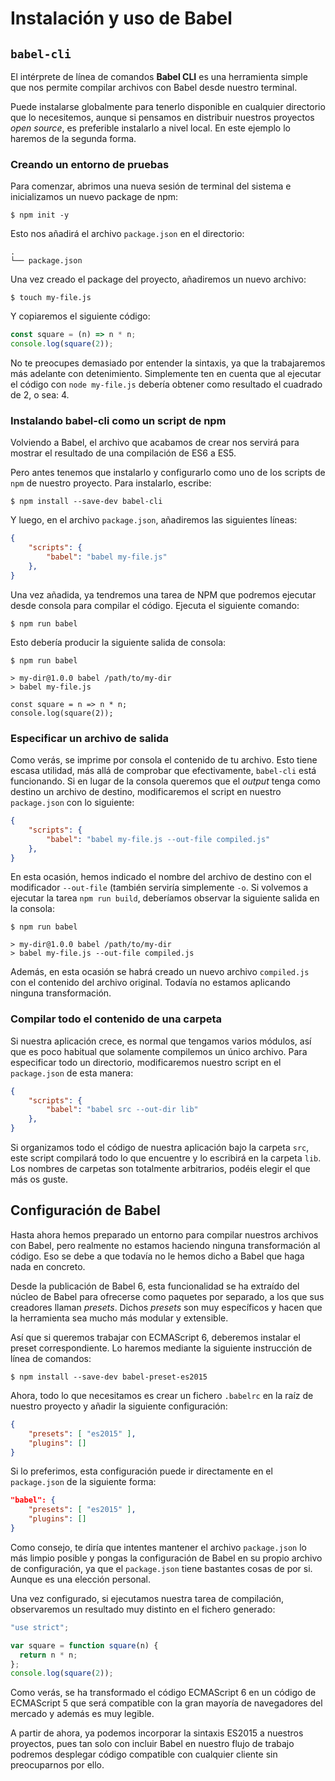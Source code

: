 # Instalación y uso de Babel

## `babel-cli`
El intérprete de línea de comandos **Babel CLI** es una herramienta simple que nos permite compilar archivos con Babel desde nuestro terminal.

Puede instalarse globalmente para tenerlo disponible en cualquier directorio que lo necesitemos, aunque si pensamos en distribuir nuestros proyectos *open source*, es preferible instalarlo a nivel local. En este ejemplo lo haremos de la segunda forma.

### Creando un entorno de pruebas
Para comenzar, abrimos una nueva sesión de terminal del sistema e inicializamos un nuevo package de npm:

```terminal
$ npm init -y
```

Esto nos añadirá el archivo `package.json` en el directorio:

```terminal
.
└── package.json
```

Una vez creado el package del proyecto, añadiremos un nuevo archivo:

```terminal
$ touch my-file.js
```

Y copiaremos el siguiente código:

```javascript
const square = (n) => n * n;
console.log(square(2));
```

No te preocupes demasiado por entender la sintaxis, ya que la trabajaremos más adelante con detenimiento. Simplemente ten en cuenta que al ejecutar el código con `node my-file.js` debería obtener como resultado el cuadrado de 2, o sea: 4.

### Instalando babel-cli como un script de npm
Volviendo a Babel, el archivo que acabamos de crear nos servirá para mostrar el resultado de una compilación de ES6 a ES5.

Pero antes tenemos que instalarlo y configurarlo como uno de los scripts de `npm` de nuestro proyecto. Para instalarlo, escribe:

```terminal
$ npm install --save-dev babel-cli
```

Y luego, en el archivo `package.json`, añadiremos las siguientes líneas:

```json
{
    "scripts": {
        "babel": "babel my-file.js"
    },
}
```

Una vez añadida, ya tendremos una tarea de NPM que podremos ejecutar desde consola para compilar el código. Ejecuta el siguiente comando:

```terminal
$ npm run babel
```

Esto debería producir la siguiente salida de consola:

```terminal
$ npm run babel

> my-dir@1.0.0 babel /path/to/my-dir
> babel my-file.js

const square = n => n * n;
console.log(square(2));
```

### Especificar un archivo de salida
Como verás, se imprime por consola el contenido de tu archivo. Esto tiene escasa utilidad, más allá de comprobar que efectivamente, `babel-cli` está funcionando. Si en lugar de la consola queremos que el *output* tenga como destino un archivo de destino, modificaremos el script en nuestro `package.json` con lo siguiente:

```json
{
    "scripts": {
        "babel": "babel my-file.js --out-file compiled.js"
    },
}
```

En esta ocasión, hemos indicado el nombre del archivo de destino con el modificador `--out-file` (también serviría simplemente `-o`. Si volvemos a ejecutar la tarea `npm run build`, deberíamos observar la siguiente salida en la consola:

```terminal
$ npm run babel

> my-dir@1.0.0 babel /path/to/my-dir
> babel my-file.js --out-file compiled.js
```
Además, en esta ocasión se habrá creado un nuevo archivo `compiled.js` con el contenido del archivo original. Todavía no estamos aplicando ninguna transformación.

### Compilar todo el contenido de una carpeta

Si nuestra aplicación crece, es normal que tengamos varios módulos, así que es poco habitual que solamente compilemos un único archivo. Para especificar todo un directorio, modificaremos nuestro script en el `package.json` de esta manera:

```json
{
    "scripts": {
        "babel": "babel src --out-dir lib"
    },
}
```

Si organizamos todo el código de nuestra aplicación bajo la carpeta `src`, este script compilará todo lo que encuentre y lo escribirá en la carpeta `lib`. Los nombres de carpetas son totalmente arbitrarios, podéis elegir el que más os guste.

## Configuración de Babel

Hasta ahora hemos preparado un entorno para compilar nuestros archivos con Babel, pero realmente no estamos haciendo ninguna transformación al código. Eso se debe a que todavía no le hemos dicho a Babel que haga nada en concreto.

Desde la publicación de Babel 6, esta funcionalidad se ha extraído del núcleo de Babel para ofrecerse como paquetes por separado, a los que sus creadores llaman *presets*. Dichos *presets* son muy específicos y hacen que la herramienta sea mucho más modular y extensible. 

Así que si queremos trabajar con ECMAScript 6, deberemos instalar el preset correspondiente. Lo haremos mediante la siguiente instrucción de línea de comandos:

```terminal
$ npm install --save-dev babel-preset-es2015
```

Ahora, todo lo que necesitamos es crear un fichero `.babelrc` en la raíz de nuestro proyecto y añadir la siguiente configuración:

```json
{
    "presets": [ "es2015" ],
    "plugins": []
}
```

Si lo preferimos, esta configuración puede ir directamente en el `package.json` de la siguiente forma:

```json
"babel": {
    "presets": [ "es2015" ],
    "plugins": []
}
```

Como consejo, te diría que intentes mantener el archivo `package.json` lo más limpio posible y pongas la configuración de Babel en su propio archivo de configuración, ya que el `package.json` tiene bastantes cosas de por si. Aunque es una elección personal.

Una vez configurado, si ejecutamos nuestra tarea de compilación, observaremos un resultado muy distinto en el fichero generado:

```javascript
"use strict";

var square = function square(n) {
  return n * n;
};
console.log(square(2));
```

Como verás, se ha transformado el código ECMAScript 6 en un código de ECMAScript 5 que será compatible con la gran mayoría de navegadores del mercado y además es muy legible.

A partir de ahora, ya podemos incorporar la sintaxis ES2015 a nuestros proyectos, pues tan solo con incluir Babel en nuestro flujo de trabajo podremos desplegar código compatible con cualquier cliente sin preocuparnos por ello.